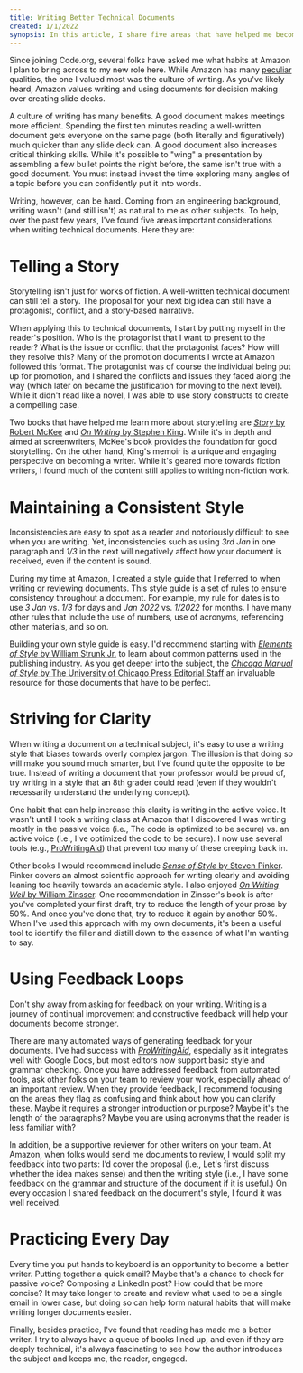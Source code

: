 ```yaml
---
title: Writing Better Technical Documents
created: 1/1/2022
synopsis: In this article, I share five areas that have helped me become a better writer of technical documents. I explore telling a story, maintaining a consistent style, striving for clarity, using feedback loops, and practicing every day.
---
```

Since joining Code.org, several folks have asked me what habits at Amazon I plan to bring across to my new role here. While Amazon has many [peculiar](https://www.linkedin.com/pulse/becoming-peculiar-amazonian-way-kvon-tucker-m-s-i-o/) qualities, the one I valued most was the culture of writing. As you've likely heard, Amazon values writing and using documents for decision making over creating slide decks.

A culture of writing has many benefits. A good document makes meetings more efficient. Spending the first ten minutes reading a well-written document gets everyone on the same page (both literally and figuratively) much quicker than any slide deck can. A good document also increases critical thinking skills. While it's possible to "wing" a presentation by assembling a few bullet points the night before, the same isn't true with a good document. You must instead invest the time exploring many angles of a topic before you can confidently put it into words.

Writing, however, can be hard. Coming from an engineering background, writing wasn't (and still isn't) as natural to me as other subjects. To help, over the past few years, I've found five areas important considerations when writing technical documents. Here they are:

# Telling a Story

Storytelling isn't just for works of fiction. A well-written technical document can still tell a story. The proposal for your next big idea can still have a protagonist, conflict, and a story-based narrative.

When applying this to technical documents, I start by putting myself in the reader's position. Who is the protagonist that I want to present to the reader? What is the issue or conflict that the protagonist faces? How will they resolve this? Many of the promotion documents I wrote at Amazon followed this format. The protagonist was of course the individual being put up for promotion, and I shared the conflicts and issues they faced along the way (which later on became the justification for moving to the next level). While it didn't read like a novel, I was able to use story constructs to create a compelling case.

Two books that have helped me learn more about storytelling are [*Story* by Robert McKee](https://smile.amazon.com/Story-Structure-Substance-Principles-Screenwriting-ebook/dp/B0042FZVOY) and [*On Writing* by Stephen King](https://smile.amazon.com/Writing-Memoir-Craft-Stephen-King-ebook/dp/B000FC0SIM). While it's in depth and aimed at screenwriters, McKee's book provides the foundation for good storytelling. On the other hand, King's memoir is a unique and engaging perspective on becoming a writer. While it's geared more towards fiction writers, I found much of the content still applies to writing non-fiction work.

# Maintaining a Consistent Style

Inconsistencies are easy to spot as a reader and notoriously difficult to see when you are writing. Yet, inconsistencies such as using *3rd Jan* in one paragraph and *1/3* in the next will negatively affect how your document is received, even if the content is sound.

During my time at Amazon, I created a style guide that I referred to when writing or reviewing documents. This style guide is a set of rules to ensure consistency throughout a document. For example, my rule for dates is to use *3 Jan* vs. *1/3* for days and *Jan 2022* vs. *1/2022* for months. I have many other rules that include the use of numbers, use of acronyms, referencing other materials, and so on.

Building your own style guide is easy. I'd recommend starting with [*Elements of Style* by William Strunk Jr.](https://smile.amazon.com/Elements-Style-William-Strunk-Jr/dp/1989862004)  to learn about common patterns used in the publishing industry. As you get deeper into the subject, the [*Chicago Manual of Style* by The University of Chicago Press Editorial Staff](https://smile.amazon.com/Chicago-Manual-Style-17th/dp/022628705X) an invaluable resource for those documents that have to be perfect.

# Striving for Clarity

When writing a document on a technical subject, it's easy to use a writing style that biases towards overly complex jargon. The illusion is that doing so will make you sound much smarter, but I've found quite the opposite to be true. Instead of writing a document that your professor would be proud of, try writing in a style that an 8th grader could read (even if they wouldn't necessarily understand the underlying concept).

One habit that can help increase this clarity is writing in the active voice. It wasn't until I took a writing class at Amazon that I discovered I was writing mostly in the passive voice (i.e., The code is optimized to be secure) vs. an active voice (i.e., I've optimized the code to be secure). I now use several tools (e.g., [ProWritingAid](https://prowritingaid.com/)) that prevent too many of these creeping back in.

Other books I would recommend include [*Sense of Style* by Steven Pinker](https://smile.amazon.com/Sense-Style-Thinking-Persons-Writing-ebook/dp/B00INIYG74). Pinker covers an almost scientific approach for writing clearly and avoiding leaning too heavily towards an academic style. I also enjoyed [*On Writing Well* by William Zinsser](https://smile.amazon.com/Writing-Well-Classic-Guide-Nonfiction/dp/0060891548). One recommendation in Zinsser's book is after you've completed your first draft, try to reduce the length of your prose by 50%. And once you've done that, try to reduce it again by another 50%. When I've used this approach with my own documents, it's been a useful tool to identify the filler and distill down to the essence of what I'm wanting to say.

# Using Feedback Loops

Don't shy away from asking for feedback on your writing. Writing is a journey of continual improvement and constructive feedback will help your documents become stronger.

There are many automated ways of generating feedback for your documents. I've had success with [*ProWritingAid*](https://prowritingaid.com/), especially as it integrates well with Google Docs, but most editors now support basic style and grammar checking. Once you have addressed feedback from automated tools, ask other folks on your team to review your work, especially ahead of an important review. When they provide feedback, I recommend focusing on the areas they flag as confusing and think   about how you can clarify these. Maybe it requires a stronger introduction or purpose? Maybe it's the length of the paragraphs? Maybe you are using acronyms that the reader is less familiar with?

In addition, be a supportive reviewer for other writers on your team. At Amazon, when folks would send me documents to review, I would split my feedback into two parts: I’d cover the proposal (i.e., Let's first discuss whether the idea makes sense) and then the writing style (i.e., I have some feedback on the grammar and structure of the document if it is useful.) On every occasion I shared feedback on the document's style, I found it was well received.

# Practicing Every Day

Every time you put hands to keyboard is an opportunity to become a better writer. Putting together a quick email? Maybe that's a chance to check for passive voice? Composing a LinkedIn post? How could that be more concise? It may take longer to create and review what used to be a single email in lower case, but doing so can help form natural habits that will make writing longer documents easier.

Finally, besides practice, I've found that reading has made me a better writer. I try to always have a queue of books lined up, and even if they are deeply technical, it's always fascinating to see how the author introduces the subject and keeps me, the reader, engaged.
